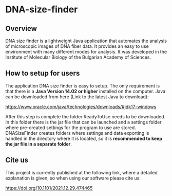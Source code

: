 # DNA-size-finder
## Overview
DNA size finder is a lightweight Java application that automates the analysis of microscopic images of DNA fiber data. It provides an easy to use environment with many different modes for analysis. It was developed in the Institute of Molecular Biology of the Bulgarian Academy of Sciences.
## How to setup for users
The application DNA size finder is easy to setup. The only requirement is that there is a **Java Version 14.02 or higher** installed on the computer. Java can be downloaded from here (Link to the latest Java to download):

https://www.oracle.com/java/technologies/downloads/#jdk17-windows

After this step is complete the folder ReadyToUse needs to be downloaded. In this folder there is the jar file that can be launched and a settings folder where pre-created settings for the program to use are stored. DNASizeFinder creates folders where settings and data exporting is handled in the directory where it is located, so it is **recommended to keep the jar file in a separate folder**.
## Cite us
This project is currently published at the following link, where a detailed explanation is given, so when using our software please cite us:

https://doi.org/10.1101/2021.12.29.474465
